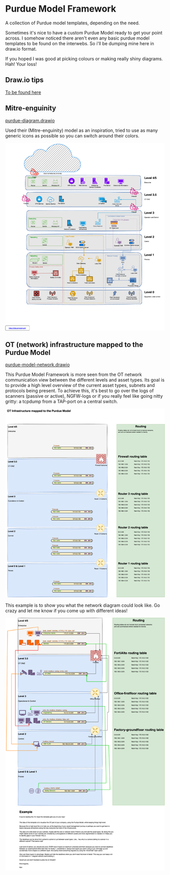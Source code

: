 # Purdue Model Framework

A collection of Purdue model templates, depending on the need.

Sometimes it's nice to have a custom Purdue Model ready to get your point across.
I somehow noticed there aren't even any basic purdue model templates to be found on the interwebs. So i'll be dumping mine here in draw.io format.

If you hoped I was good at picking colours or making really shiny diagrams. Hah! Your loss!

## Draw.io tips
[To be found here](draw.io.md)


## Mitre-enguinity
[purdue-diagram.drawio](purdue-diagram.drawio)

Used their (Mitre-enguinity) model as an inspiration, tried to use as many generic icons as possible so you can switch around their colors.

![image](purdue-diagram.png)

## OT (network) infrastructure mapped to the Purdue Model

[purdue-model-network.drawio](purdue-model-network.drawio)

This Purdue Model Framework is more seen from the OT network communication view between the different levels and asset types. Its goal is to provide a high level overview of the current asset types, subnets and protocols being present. To achieve this, it's best to go over the logs of scanners (passive or active), NGFW-logs or if you really feel like going nitty gritty: a tcpdump from a TAP-port on a central switch.

![image](purdue-model-network-Purdue-Model.drawio.png)

This example is to show you what the network diagram could look like. Go crazy and let me know if you come up with different ideas!

![image](purdue-model-network-Example.drawio.png)
